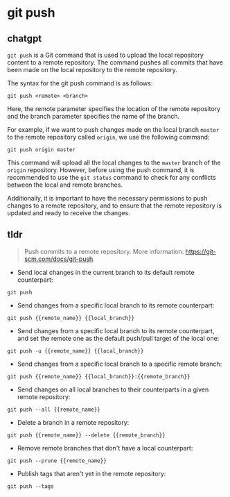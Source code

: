 # git push 
## chatgpt 
`git push` is a Git command that is used to upload the local repository content to a remote repository. The command pushes all commits that have been made on the local repository to the remote repository. 

The syntax for the git push command is as follows: 

```
git push <remote> <branch>
```

Here, the remote parameter specifies the location of the remote repository and the branch parameter specifies the name of the branch. 

For example, if we want to push changes made on the local branch `master` to the remote repository called `origin`, we use the following command:

```
git push origin master
```

This command will upload all the local changes to the `master` branch of the `origin` repository. However, before using the push command, it is recommended to use the `git status` command to check for any conflicts between the local and remote branches. 

Additionally, it is important to have the necessary permissions to push changes to a remote repository, and to ensure that the remote repository is updated and ready to receive the changes. 

## tldr 
 
> Push commits to a remote repository.
> More information: <https://git-scm.com/docs/git-push>.

- Send local changes in the current branch to its default remote counterpart:

`git push`

- Send changes from a specific local branch to its remote counterpart:

`git push {{remote_name}} {{local_branch}}`

- Send changes from a specific local branch to its remote counterpart, and set the remote one as the default push/pull target of the local one:

`git push -u {{remote_name}} {{local_branch}}`

- Send changes from a specific local branch to a specific remote branch:

`git push {{remote_name}} {{local_branch}}:{{remote_branch}}`

- Send changes on all local branches to their counterparts in a given remote repository:

`git push --all {{remote_name}}`

- Delete a branch in a remote repository:

`git push {{remote_name}} --delete {{remote_branch}}`

- Remove remote branches that don't have a local counterpart:

`git push --prune {{remote_name}}`

- Publish tags that aren't yet in the remote repository:

`git push --tags`

